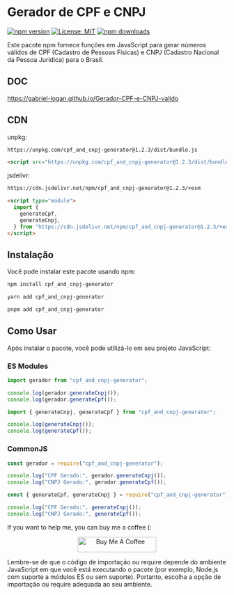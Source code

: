# Gerador de CPF e CNPJ

[![npm version](https://badge.fury.io/js/cpf_and_cnpj-generator.svg?refresh=5)](https://badge.fury.io/js/cpf_and_cnpj-generator)
[![License: MIT](https://img.shields.io/badge/License-MIT-yellow.svg)](https://opensource.org/licenses/MIT)
[![npm downloads](https://img.shields.io/npm/dm/cpf_and_cnpj-generator.svg?style=flat-square)](https://npm-stat.com/charts.html?package=cpf_and_cnpj-generator)

Este pacote npm fornece funções em JavaScript para gerar números válidos de CPF (Cadastro de Pessoas Físicas) e CNPJ (Cadastro Nacional da Pessoa Jurídica) para o Brasil.

## DOC

https://gabriel-logan.github.io/Gerador-CPF-e-CNPJ-valido

## CDN

unpkg:

```bash
https://unpkg.com/cpf_and_cnpj-generator@1.2.3/dist/bundle.js
```

```html
<script src="https://unpkg.com/cpf_and_cnpj-generator@1.2.3/dist/bundle.js"></script>
```

jsdelivr:

```bash
https://cdn.jsdelivr.net/npm/cpf_and_cnpj-generator@1.2.3/+esm
```

```html
<script type="module">
  import {
    generateCpf,
    generateCnpj,
  } from "https://cdn.jsdelivr.net/npm/cpf_and_cnpj-generator@1.2.3/+esm";
</script>
```

## Instalação

Você pode instalar este pacote usando npm:

```bash
npm install cpf_and_cnpj-generator
```

```bash
yarn add cpf_and_cnpj-generator
```

```bash
pnpm add cpf_and_cnpj-generator
```

## Como Usar

Após instalar o pacote, você pode utilizá-lo em seu projeto JavaScript:

### ES Modules

```javascript
import gerador from "cpf_and_cnpj-generator";

console.log(gerador.generateCnpj());
console.log(gerador.generateCpf());
```

```javascript
import { generateCnpj, generateCpf } from "cpf_and_cnpj-generator";

console.log(generateCnpj());
console.log(generateCpf());
```

### CommonJS

```javascript
const gerador = require("cpf_and_cnpj-generator");

console.log("CPF Gerado:", gerador.generateCnpj());
console.log("CNPJ Gerado:", gerador.generateCpf());
```

```javascript
const { generateCpf, generateCnpj } = require("cpf_and_cnpj-generator");

console.log("CPF Gerado:", generateCnpj());
console.log("CNPJ Gerado:", generateCpf());
```

If you want to help me, you can buy me a coffee (:

<p align="center">
	<a href="https://www.buymeacoffee.com/gabriellogan" target="_blank">
		<img src="https://cdn.buymeacoffee.com/buttons/v2/default-yellow.png" alt="Buy Me A Coffee" style="height: 35px !important;width: 180px !important;" >
	</a>
</p>

Lembre-se de que o código de importação ou require depende do ambiente JavaScript em que você está executando o pacote (por exemplo, Node.js com suporte a módulos ES ou sem suporte). Portanto, escolha a opção de importação ou require adequada ao seu ambiente.
